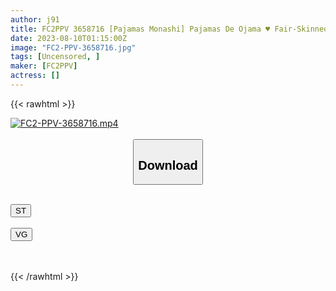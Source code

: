 ```yaml
---
author: j91
title: FC2PPV 3658716 [Pajamas Monashi] Pajamas De Ojama ♥ Fair-Skinned JD-Chan With High Mood Retention ♥ Transformation When Switch Is Turned On ♥ Neat System But I Like Intense Sex, I Love Cock ♥ Shake Your Head Yourself And Give A Blowjob
date: 2023-08-10T01:15:00Z
image: "FC2-PPV-3658716.jpg"
tags: [Uncensored, ]
maker: [FC2PPV]
actress: []
---
```



{{< rawhtml >}}

<div class="video" data-videoid="2a3rJMwKARHZr07">
    <a href="javascript:;">
        <img src="https://my.j91.asia/posts/FC2-PPV-3658716/FC2-PPV-3658716.jpg" width="WIDTH" height="HEIGHT" alt="FC2-PPV-3658716.mp4" loading="lazy">
    </a>
</div>

<script type="text/javascript" src="https://j91.asia/asset/on-demand-st.js"></script>

<br>
  <link rel="stylesheet" href="https://j91.asia/asset/bs5.css">
  
  <center>
  <button class="btn btn-primary" type="button" data-bs-toggle="collapse" data-bs-target=".multi-collapse" aria-expanded="false" aria-controls="multiCollapseExample1 multiCollapseExample2"><h2>Download</h2></button></center>
</p>
<div class="row">
  <div class="col">
    <div class="collapse multi-collapse" id="multiCollapseExample1">
      <div class="card card-body">
	      	      <br>
<div class="buttons">  
<a href="https://streamtape.to/v/2a3rJMwKARHZr07"><button class="btn-hover color-3"><i class="fa fa-download"></i> ST</button></a></div>
    </div>
  </div>
</div>
  <div class="col">
    <div class="collapse multi-collapse" id="multiCollapseExample2">
      <div class="card card-body">
	      <br>
<div class="buttons">
    <a href="https://vidguard.to/v/qL0YEyaevmEDRXy"><button class="btn-hover color-9"><i class="fa fa-download"></i> VG</button></a></div>
<br><br>
      </div>
    </div>
  </div>
</div>

{{< /rawhtml >}}